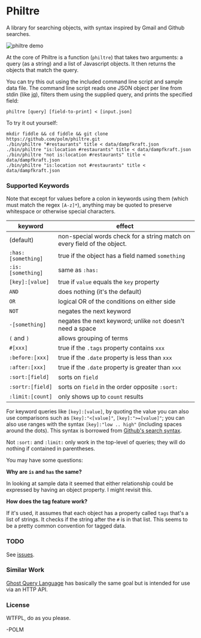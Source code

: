 # Philtre

A library for searching objects, with syntax inspired by Gmail and Github searches. 

![philtre demo](http://i.imgur.com/tQN1AaD.gif)

At the core of Philtre is a function (`philtre`) that takes two arguments: a query (as a string) and a list of Javascript objects. It then returns the objects that match the query. 

You can try this out using the included command line script and sample data file. The command line script reads one JSON object per line from stdin (like [jq](https://stedolan.github.io/jq/)), filters them using the supplied query, and prints the specified field:

    philtre [query] [field-to-print] < [input.json]

To try it out yourself:

    mkdir fiddle && cd fiddle && git clone https://github.com/polm/philtre.git
    ./bin/philtre "#restaurants" title < data/dampfkraft.json 
    ./bin/philtre "is:location #restaurants" title < data/dampfkraft.json 
    ./bin/philtre "not is:location #restaurants" title < data/dampfkraft.json 
    ./bin/philtre "is:location not #restaurants" title < data/dampfkraft.json 

### Supported Keywords

Note that except for values before a colon in keywords using them (which must match the regex `[A-z]*`), anything may be quoted to preserve whitespace or otherwise special characters.

| keyword | effect |
| --- | --- |
| (default) | non-special words check for a string match on every field of the object. |
| `:has:[something]` | true if the object has a field named `something` |
| `:is:[something]` | same as `:has:` |
| `[key]:[value]` | true if `value` equals the `key` property |
| `AND` | does nothing (it's the default) |
| `OR` | logical OR of the conditions on either side |
| `NOT` | negates the next keyword |
| `-[something]` | negates the next keyword; unlike `not` doesn't need a space |
| `(` and `)` | allows grouping of terms |
| `#[xxx]` | true if the `.tags` property contains `xxx` |
| `:before:[xxx]` | true if the `.date` property is less than `xxx` |
| `:after:[xxx]` | true if the `.date` property is greater than `xxx` |
| `:sort:[field]` | sorts on `field` | 
| `:sortr:[field]` | sorts on `field` in the order opposite `:sort:` | 
| `:limit:[count]` | only shows up to `count` results | 

For keyword queries like `[key]:[value]`, by quoting the value you can also use comparisons such as `[key]:"<[value]"`, `[key]:">=[value]"`; you can also use ranges with the syntax `[key]:"low .. high"` (including spaces around the dots). This syntax is borrowed from [Github's search syntax](https://help.github.com/articles/search-syntax/).

Not `:sort:` and `:limit:` only work in the top-level of queries; they will do nothing if contained in parentheses. 

You may have some questions:

**Why are `is` and `has` the same?**

In looking at sample data it seemed that either relationship could be expressed by having an object property. I might revisit this.

**How does the tag feature work?**

If it's used, it assumes that each object has a property called `tags` that's a list of strings. It checks if the string after the `#` is in that list. This seems to be a pretty common convention for tagged data.

### TODO

See [issues](https://github.com/polm/philtre/issues). 

### Similar Work

[Ghost Query Language](https://github.com/TryGhost/GQL) has basically the same goal but is intended for use via an HTTP API. 

### License

WTFPL, do as you please. 

-POLM
